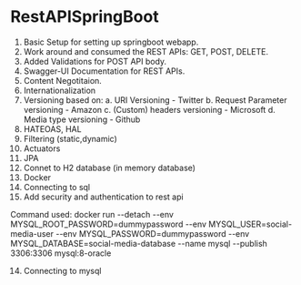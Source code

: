 # RestAPISpringBoot

1. Basic Setup for setting up springboot webapp.
2. Work around and consumed the REST APIs: GET, POST, DELETE.
3. Added Validations for POST API body.
4. Swagger-UI Documentation for REST APIs.
5. Content Negotitaion.
6. Internationalization
7. Versioning based on:
    a. URI Versioning - Twitter
    b. Request Parameter versioning - Amazon
    c. (Custom) headers versioning - Microsoft
    d. Media type versioning - Github
8. HATEOAS, HAL
9. Filtering (static,dynamic)
10. Actuators
11. JPA
12. Connet to H2 database (in memory database)
13. Docker
14. Connecting to sql
15. Add security and authentication to rest api


Command used: docker run --detach
--env MYSQL_ROOT_PASSWORD=dummypassword
--env MYSQL_USER=social-media-user
--env MYSQL_PASSWORD=dummypassword 
--env MYSQL_DATABASE=social-media-database 
--name mysql 
--publish 3306:3306 
mysql:8-oracle

14. Connecting to mysql
